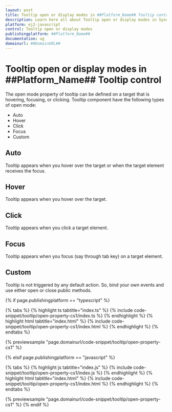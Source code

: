 ```yaml
---
layout: post
title: Tooltip open or display modes in ##Platform_Name## Tooltip control | Syncfusion
description: Learn here all about Tooltip open or display modes in Syncfusion ##Platform_Name## Tooltip control of Syncfusion Essential JS 2 and more.
platform: ej2-javascript
control: Tooltip open or display modes 
publishingplatform: ##Platform_Name##
documentation: ug
domainurl: ##DomainURL##
---
```


# Tooltip open or display modes in ##Platform_Name## Tooltip control

The open mode property of tooltip can be defined on a target that is hovering, focusing, or clicking.
Tooltip component have the following types of open mode:

* Auto
* Hover
* Click
* Focus
* Custom

## Auto

Tooltip appears when you hover over the target or when the target element receives the focus.

## Hover

Tooltip appears when you hover over the target.

## Click

Tooltip appears when you click a target element.

## Focus

Tooltip appears when you focus (say through tab key) on a target element.

## Custom

Tooltip is not triggered by any default action. So, bind your own events and use either open or close public methods.

{% if page.publishingplatform == "typescript" %}

 {% tabs %}
{% highlight ts tabtitle="index.ts" %}
{% include code-snippet/tooltip/open-property-cs1/index.ts %}
{% endhighlight %}
{% highlight html tabtitle="index.html" %}
{% include code-snippet/tooltip/open-property-cs1/index.html %}
{% endhighlight %}
{% endtabs %}
        
{% previewsample "page.domainurl/code-snippet/tooltip/open-property-cs1" %}

{% elsif page.publishingplatform == "javascript" %}

{% tabs %}
{% highlight js tabtitle="index.js" %}
{% include code-snippet/tooltip/open-property-cs1/index.js %}
{% endhighlight %}
{% highlight html tabtitle="index.html" %}
{% include code-snippet/tooltip/open-property-cs1/index.html %}
{% endhighlight %}
{% endtabs %}

{% previewsample "page.domainurl/code-snippet/tooltip/open-property-cs1" %}
{% endif %}